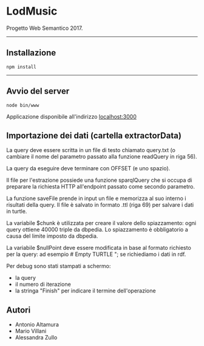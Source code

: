 # LodMusic

Progetto Web Semantico 2017.

----
## Installazione
    npm install

----
## Avvio del server
    node bin/www

Applicazione disponibile all'indirizzo [localhost:3000](http://localhost:3000)

## Importazione dei dati (cartella extractorData)

La query deve essere scritta in un file di testo chiamato query.txt (o cambiare il nome del parametro passato alla funzione readQuery in riga 56).

La query da eseguire deve terminare con OFFSET (e uno spazio).

Il file per l'estrazione possiede una funzione sparqlQuery che si occupa di preparare la richiesta HTTP all'endpoint passato come secondo parametro.

La funzione saveFile prende in input un file e memorizza al suo interno i risultati della query. Il file è salvato in formato .ttl (riga 69) per salvare i dati in turtle.

La variabile $chunk è utilizzata per creare il valore dello spiazzamento: ogni query ottiene 40000 triple da dbpedia. Lo spiazzamento è obbligatorio a causa del limite imposto da dbpedia.

La variabile $nullPoint deve essere modificata in base al formato richiesto per la query: ad esempio # Empty TURTLE
"; se richiediamo i dati in rdf.

Per debug sono stati stampati a schermo:
- la query
- il numero di iterazione
- la stringa "Finish" per indicare il termine dell'operazione

## Autori
* Antonio Altamura
* Mario Villani
* Alessandra Zullo
